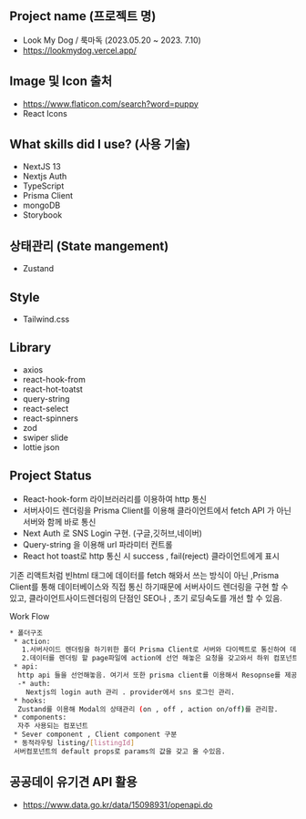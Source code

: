 ##   Project name (프로젝트 명)
  * Look My Dog / 룩마독 (2023.05.20 ~ 2023. 7.10)
  * https://lookmydog.vercel.app/

## Image 및 Icon 출처
* https://www.flaticon.com/search?word=puppy
* React Icons

## What skills did I use? (사용 기술)
* NextJS 13
* Nextjs Auth
* TypeScript
* Prisma Client
* mongoDB
* Storybook
  
## 상태관리 (State mangement) 
* Zustand

## Style 
* Tailwind.css


## Library
* axios
* react-hook-from
* react-hot-toatst
* query-string
* react-select
* react-spinners
* zod
* swiper slide
* lottie json

## Project Status
* React-hook-form 라이브러러리를 이용하여 http 통신
* 서버사이드 렌더링을 Prisma Client를 이용해  클라이언트에서 fetch API 가 아닌 서버와 함께 바로 통신
* Next Auth 로 SNS Login 구현. (구글,깃허브,네이버)
* Query-string 을 이용해 url 파라미터 컨트롤
* React hot toast로 http 통신 시 success , fail(reject) 클라이언트에게 표시

기존 리액트처럼 빈html 태그에 데이터를 fetch 해와서 쓰는 방식이 아닌 ,Prisma Client를 통해 데이터베이스와 직접 통신 하기때문에 서버사이드 렌더링을 구현 할 수 있고,
클라이언트사이드렌더링의 단점인 SEO나 , 초기 로딩속도를 개선 할 수 있음.

Work Flow
```sh
* 폴더구조 
 * action:
   1.서버사이드 렌더링을 하기위한 폴더 Prisma Client로 서버와 다이렉트로 통신하여 데이터를 갖고옴 
   2.데이터를 렌더링 할 page파일에 action에 선언 해놓은 요청을 갖고와서 하위 컴포넌트(클라이엍느 컴포넌트)로 전달해줘서 서버사이드렌더링과 클라이언트사이드 렌더링을 같이 진행시킴
 * api:
  http api 들을 선언해놓음. 여기서 또한 prisma client를 이용해서 Resopnse를 제공해줌.
  -* auth:
    Nextjs의 login auth 관리 . provider에서 sns 로그인 관리.
 * hooks:
  Zustand를 이용해 Modal의 상태관리 (on , off , action on/off)를 관리함.
 * components:
  자주 사용되는 컴포넌트 
 * Sever component , Client component 구분   
 * 동적라우팅 listing/[listingId]
 서버컴포넌트의 default props로 params의 값을 갖고 올 수있음.
```

## 공공데이 유기견 API 활용
 * https://www.data.go.kr/data/15098931/openapi.do



